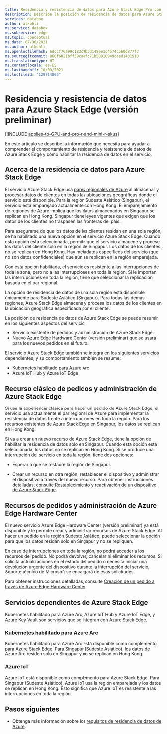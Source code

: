 ```yaml
---
title: Residencia y resistencia de datos para Azure Stack Edge Pro con GPU/Pro R/Mini R
description: Describe la posición de residencia de datos para Azure Stack Edge.
services: databox
author: alkohli
ms.service: databox
ms.subservice: edge
ms.topic: conceptual
ms.date: 07/30/2021
ms.author: alkohli
ms.openlocfilehash: 6dccf76a99c183c9b3d148ee1c4574c560d877f3
ms.sourcegitcommit: 860f6821bff59caefc71b50810949ceed1431510
ms.translationtype: HT
ms.contentlocale: es-ES
ms.lasthandoff: 10/09/2021
ms.locfileid: "129714803"
---
```

# <a name="data-residency-and-resiliency-for-azure-stack-edge-preview"></a>Residencia y resistencia de datos para Azure Stack Edge (versión preliminar)

[!INCLUDE [applies-to-GPU-and-pro-r-and-mini-r-skus](../../includes/azure-stack-edge-applies-to-gpu-pro-r-mini-r-sku.md)]

En este artículo se describe la información que necesita para ayudar a comprender el comportamiento de residencia y resistencia de datos de Azure Stack Edge y cómo habilitar la residencia de datos en el servicio.  

## <a name="about-data-residency-for-azure-stack-edge"></a>Acerca de la residencia de datos para Azure Stack Edge 

El servicio Azure Stack Edge usa [pares regionales de Azure](../best-practices-availability-paired-regions.md#azure-regional-pairs) al almacenar y procesar datos de clientes en todas las ubicaciones geográficas donde el servicio está disponible. Para la región Sudeste Asiático (Singapur), el servicio está emparejado actualmente con Hong Kong. El emparejamiento de regiones de Azure implica que los datos almacenados en Singapur se replican en Hong Kong. Singapur tiene leyes vigentes que exigen que los datos de los clientes no traspasen las fronteras del país. 

Para asegurarse de que los datos de los clientes residan en una sola región, se ha habilitado una nueva opción en el servicio Azure Stack Edge. Cuando esta opción está seleccionada, permite que el servicio almacene y procese los datos del cliente solo en la región de Singapur. Los datos de los clientes no se replican en Hong Kong. Hay metadatos específicos del servicio (que no son datos confidenciales) que aún se replican en la región emparejada.  

Con esta opción habilitada, el servicio es resistente a las interrupciones de toda la zona, pero no a las interrupciones en toda la región. Si le importan las interrupciones en toda la región, tiene que seleccionar la replicación basada en el par regional.

La opción de residencia de datos de una sola región está disponible únicamente para Sudeste Asiático (Singapur). Para todas las demás regiones, Azure Stack Edge almacena y procesa los datos de los clientes en la ubicación geográfica especificada por el cliente.

La posición de residencia de datos de Azure Stack Edge se puede resumir en los siguientes aspectos del servicio:

- Servicio existente de pedidos y administración de Azure Stack Edge.
- Nuevo Azure Edge Hardware Center (versión preliminar) que se usará para los nuevos pedidos en el futuro.
<!--- Telemetry for the device and the service.
- Proactive Support log collection where any logs that the service generates are stored in a single region and are not replicated to the paired region.-->

El servicio Azure Stack Edge también se integra en los siguientes servicios dependientes, y su comportamiento también se resume: 

- Kubernetes habilitado para Azure Arc
- Azure IoT Hub y Azure IoT Edge
<!--- Azure Key Vault -->


## <a name="azure-stack-edge-classic-ordering-and-management-resource"></a>Recurso clásico de pedidos y administración de Azure Stack Edge 

Si usa la experiencia clásica para hacer un pedido de Azure Stack Edge, el servicio usa actualmente el par regional de Azure para implementar la resistencia de datos frente a interrupciones en toda la región. Para los recursos existentes de Azure Stack Edge en Singapur, los datos se replican en Hong Kong.

Si va a crear un nuevo recurso de Azure Stack Edge, tiene la opción de habilitar la residencia de datos solo en Singapur. Cuando esta opción está seleccionada, los datos no se replican en Hong Kong. Si se produce una interrupción del servicio en toda la región, tiene dos opciones:

- Esperar a que se restaure la región de Singapur.

- Crear un recurso en otra región, restablecer el dispositivo y administrar el dispositivo a través del nuevo recurso. Para obtener instrucciones detalladas, consulte [Restablecimiento y reactivación de un dispositivo de Azure Stack Edge](azure-stack-edge-reset-reactivate-device.md).

## <a name="azure-edge-hardware-center-ordering-and-management-resource"></a>Recursos de pedidos y administración de Azure Edge Hardware Center 

El nuevo servicio Azure Edge Hardware Center (versión preliminar) ya está disponible y le permite crear y administrar recursos de Azure Stack Edge. Al hacer un pedido en la región Sudeste Asiático, puede seleccionar la opción para que los datos residan solo en Singapur y no se repliquen. 

En caso de interrupciones en toda la región, no podrá acceder a los recursos del pedido. No podrá devolver, cancelar ni eliminar los recursos. Si solicita actualizaciones en el estado del pedido o necesita iniciar una devolución urgente del dispositivo durante la interrupción del servicio, Soporte técnico de Microsoft se encargará de esas solicitudes.

Para obtener instrucciones detalladas, consulte [Creación de un pedido a través de Azure Edge Hardware Center](azure-stack-edge-gpu-deploy-prep.md#create-a-new-resource).


<!--## Azure Stack Edge telemetry

As Azure Stack Edge is a first-party Microsoft device, the telemetry from the device is automatically collected (without the user consent) and sent to Microsoft. This telemetry is stored in a common central location. This gathered telemetry provides valuable insights into enterprise deployments of Azure Stack Edge. This telemetry is also used for security, health, quality, and performance analysis.

- Microsoft collects telemetry for the infrastructure VMs (for example, Kubernetes master VM and Kubernetes worker VM) deployed on your Azure Stack Edge device and hosts. Telemetry is also gathered for other services that run on Azure Stack Edge device (for example, local Azure Resource Manager, Kubernetes dashboard). 
- The telemetry data is encrypted-in-transit as well at rest.
- Raw telemetry data sent to Microsoft is retained for 90 days. Aggregated data is retained for longer.
- For all the containerized workloads (deployed via IoT Edge and Kubernetes) and VM workloads, the application data is considered as the customer data. This data can only be accessed by the customer unless it pertains to the underlying infrastructure. 

For more information, see [Use the Kubernetes dashboard to monitor the Kubernetes cluster health on your Azure Stack Edge Pro device](azure-stack-edge-gpu-monitor-kubernetes-dashboard.md).-->

## <a name="azure-stack-edge-dependent-services"></a>Servicios dependientes de Azure Stack Edge

Kubernetes habilitado para Azure Arc, Azure IoT Hub y Azure IoT Edge, y Azure Key Vault son servicios que se integran con Azure Stack Edge.

### <a name="azure-arc-enabled-kubernetes"></a>Kubernetes habilitado para Azure Arc 

Kubernetes habilitado para Azure Arc está disponible como complemento para Azure Stack Edge. Para Singapur (Sudeste Asiático), los datos de Azure Arc residen solo en Singapur y no se replican en Hong Kong. <!--If there is a region-wide outage, the service is not resilient.-->

<!--For all other regions, Azure Arc supports Azure Regional Pair and is resilient to any region-wide outages.--> 
<!--For more information, see [Data residency and resiliency for Azure Arc-enabled Kubernetes clusters]().-->


### <a name="azure-iot"></a>Azure IoT

Azure IoT está disponible como complemento para Azure Stack Edge. Para Singapur (Sudeste Asiático), Azure IoT usa la región emparejada y los datos se replican en Hong Kong. Esto significa que Azure IoT es resistente a las interrupciones en toda la región. 

<!--For more information, see [Data residency and resiliency for Azure IoT]().-->


<!--### Azure Key Vault

Azure Key Vault currently uses Azure Regional Pair for region outage resiliency. For new Azure Key Vault resources, an option is now available that can be enabled at the subscription level. When enabled, if your service is deployed in Singapore (Southeast Asia), you can control the data replication to Hong Kong. 

If you choose to store and process the data only in Singapore region, then the service will not be resilient to region-wide outages. -->
<!--For more information, see [Data residency and resiliency for Azure Key Vault]().-->

## <a name="next-steps"></a>Pasos siguientes

- Obtenga más información sobre los [requisitos de residencia de datos de Azure](https://azure.microsoft.com/global-infrastructure/data-residency/).